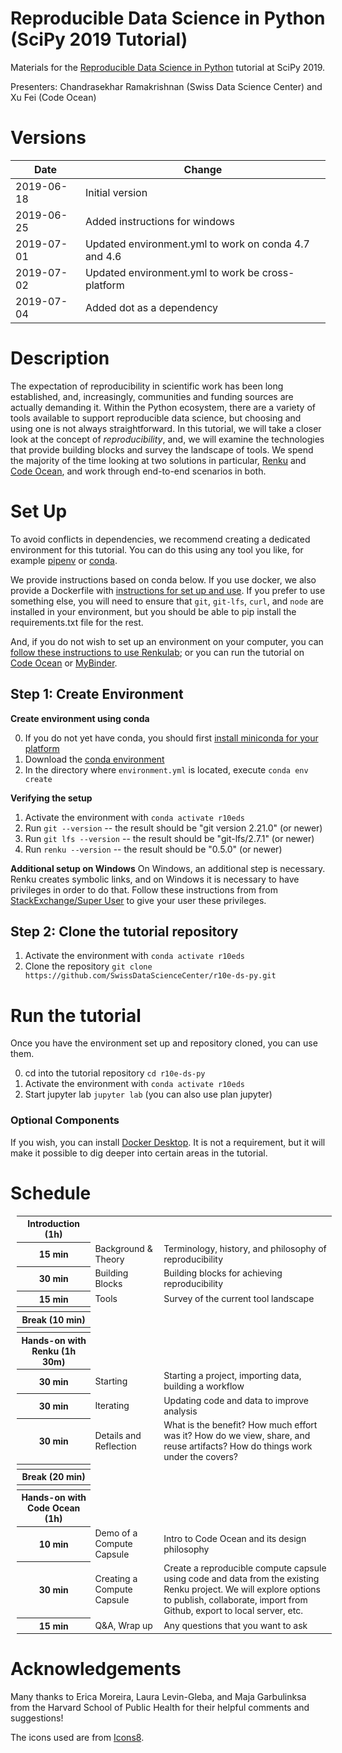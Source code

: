 # Reproducible Data Science in Python (SciPy 2019 Tutorial)

Materials for the [Reproducible Data Science in Python](https://www.scipy2019.scipy.org/tutorial/Reproducible-Data-Science-in-Python) tutorial at SciPy 2019.

Presenters: Chandrasekhar Ramakrishnan (Swiss Data Science Center) and Xu Fei (Code Ocean)

# Versions

| Date       | Change                                               |
| ---------- | ---------------------------------------------------- |
| 2019-06-18 | Initial version                                      |
| 2019-06-25 | Added instructions for windows                       |
| 2019-07-01 | Updated environment.yml to work on conda 4.7 and 4.6 |
| 2019-07-02 | Updated environment.yml to work be cross-platform    |
| 2019-07-04 | Added dot as a dependency                            |



# Description

The expectation of reproducibility in scientific work has been long established, and, increasingly, communities and funding sources are actually demanding it. Within the Python ecosystem, there are a variety of tools available to support reproducible data science, but choosing and using one is not always straightforward. In this tutorial, we will take a closer look at the concept of _reproducibility_, and, we will examine the technologies that provide building blocks and survey the landscape of tools. We spend the majority of the time looking at two solutions in particular, [Renku](https://renkulab.io) and [Code Ocean](https://codeocean.com), and work through end-to-end scenarios in both.

# Set Up

To avoid conflicts in dependencies, we recommend creating a dedicated environment for this tutorial. You can do this using any tool you like, for example [pipenv](https://pipenv.readthedocs.io/en/latest/) or [conda](https://docs.conda.io/en/latest/miniconda.html).

We provide instructions based on conda below. If you use docker, we also provide a Dockerfile with [instructions for set up and use](README-docker.md). If you prefer to use something else, you will need to ensure that `git`, `git-lfs`, `curl`, and `node` are installed in your environment, but you should be able to pip install the requirements.txt file for the rest.

And, if you do not wish to set up an environment on your computer, you can [follow these instructions to use Renkulab](README-renkulab.md); or you can run the tutorial on [Code Ocean](https://codeocean.com/capsule/b6a697f0-316d-4c6b-96f7-de1fedd073c2/tree?ID=7b332d2e7b804c7394b7703e9d5f1f6c) or [MyBinder](https://mybinder.org/v2/gh/SwissDataScienceCenter/r10e-ds-py/binder).

## Step 1: Create Environment

**Create environment using conda**

0. If you do not yet have conda, you should first [install miniconda for your platform](https://conda.io/miniconda.html)
1. Download the [conda environment](https://raw.githubusercontent.com/SwissDataScienceCenter/r10e-ds-py/master/environment.yml)
2. In the directory where `environment.yml` is located, execute `conda env create`

**Verifying the setup**
1. Activate the environment with `conda activate r10eds`
2. Run `git --version` -- the result should be "git version 2.21.0" (or newer)
3. Run `git lfs --version` -- the result should be "git-lfs/2.7.1" (or newer)
4. Run `renku --version` -- the result should be "0.5.0" (or newer)

**Additional setup on Windows**
On Windows, an additional step is necessary. Renku creates symbolic links, and on Windows it is necessary to have privileges in order to do that. Follow these instructions from from [StackExchange/Super User](https://superuser.com/questions/124679/how-do-i-create-a-link-in-windows-7-home-premium-as-a-regular-user/125981#125981) to give your user these privileges.

## Step 2: Clone the tutorial repository

1. Activate the environment with `conda activate r10eds`
2. Clone the repository `git clone https://github.com/SwissDataScienceCenter/r10e-ds-py.git`

# Run the tutorial

Once you have the environment set up and repository cloned, you can use them.

0. cd into the tutorial repository `cd r10e-ds-py`
1. Activate the environment with `conda activate r10eds`
2. Start jupyter lab `jupyter lab` (you can also use plan jupyter)


### Optional Components

If you wish, you can install [Docker Desktop](https://www.docker.com/products/docker-desktop). It is not a requirement, but it will make it possible to dig deeper into certain areas in the tutorial.


# Schedule

<table style="font-size: 14px; margin: 10px;">
    <tbody>
        <tr>
            <th>Introduction (1h)</th>
            <td></td>
            <td></td>
        </tr>
        <tr>
            <th>15 min</th>
            <td>Background &amp; Theory</td>
            <td style="text-align: left">Terminology, history, and philosophy of reproducibility</td>
        </tr>
        <tr>
            <th>30 min</th>
            <td>Building Blocks</td>
            <td style="text-align: left">Building blocks for achieving reproducibility</td>
        </tr>
        <tr>
            <th>15 min</th>
            <td>Tools</td>
            <td style="text-align: left">Survey of the current tool landscape</td>
        </tr>
        <tr>
            <th></th>
            <td></td>
            <td></td>
        </tr>
        <tr>
            <th>Break (10 min)</th>
            <td></td>
            <td></td>
        </tr>
        <tr>
            <th></th>
            <td></td>
            <td></td>
        </tr>
        <tr>
            <th>Hands-on with Renku (1h 30m)</th>
            <td></td>
            <td></td>
        </tr>
        <tr>
            <th>30 min</th>
            <td>Starting</td>
            <td style="text-align: left">Starting a project, importing data, building a workflow</td>
        </tr>
        <tr>
            <th>30 min</th>
            <td>Iterating</td>
            <td style="text-align: left">Updating code and data to improve analysis</td>
        </tr>
        <tr>
            <th>30 min</th>
            <td>Details and Reflection</td>
            <td style="text-align: left">What is the benefit? How much effort was it? How do we view, share, and reuse artifacts? How do things work under the covers?</td>
        </tr>
        <tr>
            <th></th>
            <td></td>
            <td></td>
        </tr>
        <tr>
            <th>Break (20 min)</th>
            <td></td>
            <td></td>
        </tr>
        <tr>
            <th></th>
            <td></td>
            <td></td>
        </tr>
        <tr>
            <th>Hands-on with Code Ocean (1h)</th>
            <td></td>
            <td></td>
        </tr>
        <tr>
            <th>10 min</th>
            <td>Demo of a Compute Capsule</td>
            <td style="text-align: left">Intro to Code Ocean and its design philosophy</td>
        </tr>
        <tr>
            <th>30 min</th>
            <td>Creating a Compute Capsule</td>
            <td style="text-align: left">Create a reproducible compute capsule using code and data from the existing Renku project. We will explore options to publish, collaborate, import from Github, export to local server, etc.</td>
        </tr>
        <tr>
            <th>15 min</th>
            <td>Q&A, Wrap up</td>
            <td style="text-align: left">Any questions that you want to ask</td>
        </tr>
     </tbody>
</table>

# Acknowledgements

Many thanks to Erica Moreira, Laura Levin-Gleba, and Maja Garbulinksa from the Harvard School of Public Health for their helpful comments and suggestions!

The icons used are from [Icons8](https://icons8.com/).
